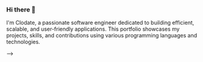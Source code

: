 ### Hi there 👋

I'm Clodate, a passionate software engineer dedicated to building efficient, scalable, and user-friendly applications. This portfolio showcases my projects, skills, and contributions using various programming languages and technologies.

-->
